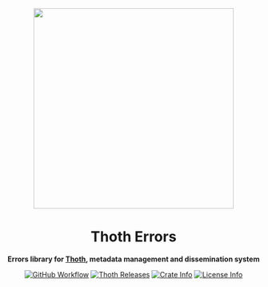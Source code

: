 <div align="center">
  <img src="https://cdn.thoth.pub/thoth_logo.png" height="400" />

  <h1>Thoth Errors</h1>

  <p>
    <strong>Errors library for <a href="https://github.com/thoth-pub/thoth/">Thoth</a>, metadata management and dissemination system</strong>
  </p>

  <p>
    <a href="https://github.com/thoth-pub/thoth/actions"><img alt="GitHub Workflow" src="https://img.shields.io/github/actions/workflow/status/thoth-pub/thoth/build_test_and_check.yml?branch=master"></a>
    <a href="https://github.com/thoth-pub/thoth/releases"><img alt="Thoth Releases" src="https://img.shields.io/github/release/thoth-pub/thoth.svg?colorB=58839b&maxAge=86400"/></a>
    <a href="https://crates.io/crates/thoth-errors"><img alt="Crate Info" src="https://img.shields.io/crates/v/thoth-errors.svg?maxAge=86400"/></a>
    <a href="https://github.com/thoth-pub/thoth/blob/master/LICENSE"><img alt="License Info" src="https://img.shields.io/github/license/thoth-pub/thoth.svg?colorB=blue"/></a>
  </p>
</div>

